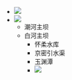 - ![](https://firebasestorage.googleapis.com/v0/b/firescript-577a2.appspot.com/o/imgs%2Fapp%2Fxinyiheng%2FzOyuoUwIiC.png?alt=media&token=45e9008f-9b11-45af-b560-c4d745ad98d0)
- ![](https://firebasestorage.googleapis.com/v0/b/firescript-577a2.appspot.com/o/imgs%2Fapp%2Fxinyiheng%2FcNDTpxcFnd.png?alt=media&token=3f9e06d9-2dc5-48ec-8895-5baee5d99c55)
    - 潮河主坝
    - 白河主坝
        - 怀柔水库
        - 京密引水渠
        - 玉渊潭
        - ![](https://firebasestorage.googleapis.com/v0/b/firescript-577a2.appspot.com/o/imgs%2Fapp%2Fxinyiheng%2FBUpEAvUnMH.png?alt=media&token=74260c4a-26d7-4535-b299-0420fdf0fe29)
